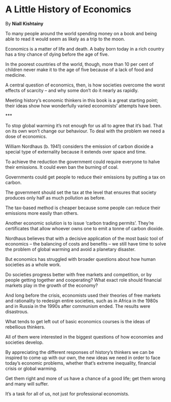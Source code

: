A Little History of Economics
=============================

By **Niall Kishtainy**

To many people around the world spending money on a book and being able to read
it would seem as likely as a trip to the moon.


Economics is a matter of life and death. A baby born today in a rich country has
a tiny chance of dying before the age of five.


In the poorest countries of the world, though, more than 10 per cent of children
never make it to the age of five because of a lack of food and medicine.


A central question of economics, then, is how societies overcome the worst
effects of scarcity – and why some don’t do it nearly as rapidly.


Meeting history’s economic thinkers in this book is a great starting point;
their ideas show how wonderfully varied economists’ attempts have been.


\*\*\*


To stop global warming it’s not enough for us all to agree that it’s bad. That
on its own won’t change our behaviour. To deal with the problem we need a dose
of economics.


William Nordhaus (b. 1941) considers the emission of carbon dioxide a special
type of externality because it extends over space and time.


To achieve the reduction the government could require everyone to halve their
emissions. It could even ban the burning of coal.


Governments could get people to reduce their emissions by putting a tax on
carbon.


The government should set the tax at the level that ensures that society
produces only half as much pollution as before.


The tax-based method is cheaper because some people can reduce their emissions
more easily than others.


Another economic solution is to issue ‘carbon trading permits’. They’re
certificates that allow whoever owns one to emit a tonne of carbon dioxide.


Nordhaus believes that with a decisive application of the most basic tool of
economics – the balancing of costs and benefits – we still have time to solve
the problem of global warming and avoid a planetary disaster.


But economics has struggled with broader questions about how human societies as
a whole work.


Do societies progress better with free markets and competition, or by people
getting together and cooperating? What exact role should financial markets play
in the growth of the economy?


And long before the crisis, economists used their theories of free markets and
rationality to redesign entire societies, such as in Africa in the 1980s and in
Russia in the 1990s after communism ended. The results were disastrous.


What tends to get left out of basic economics courses is the ideas of rebellious
thinkers.


All of them were interested in the biggest questions of how economies and
societies develop.


By appreciating the different responses of history’s thinkers we can be inspired
to come up with our own, the new ideas we need in order to face today’s economic
problems, whether that’s extreme inequality, financial crisis or global warming.


Get them right and more of us have a chance of a good life; get them wrong and
many will suffer.


It’s a task for all of us, not just for professional economists.

